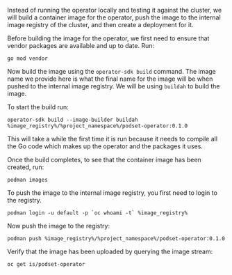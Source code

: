 Instead of running the operator locally and testing it against the cluster, we will build a container image for the operator, push the image to the internal image registry of the cluster, and then create a deployment for it.

Before building the image for the operator, we first need to ensure that vendor packages are available and up to date. Run:

```execute
go mod vendor
```

Now build the image using the `operator-sdk build` command. The image name we provide here is what the final name for the image will be when pushed to the internal image registry. We will be using `buildah` to build the image.

To start the build run:

```execute
operator-sdk build --image-builder buildah %image_registry%/%project_namespace%/podset-operator:0.1.0
```

<span class="fas fa-exclamation-circle"></span> This will take a while the first time it is run because it needs to compile all the Go code which makes up the operator and the packages it uses.

Once the build completes, to see that the container image has been created, run:

```execute
podman images
```

To push the image to the internal image registry, you first need to login to the registry.

```execute
podman login -u default -p `oc whoami -t` %image_registry%
```

Now push the image to the registry:

```execute
podman push %image_registry%/%project_namespace%/podset-operator:0.1.0
```

Verify that the image has been uploaded by querying the image stream:

```execute
oc get is/podset-operator
```
